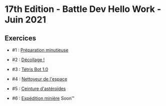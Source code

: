 # 17th Edition - Battle Dev Hello Work - Juin 2021

## Exercices

- #1 : [Préparation minutieuse](exercice-1/index.js)

- #2 : [Décollage !](exercice-2/index.js)

- #3 : [Tétris Bot 1.0](exercice-3/index.js)

- #4 : [Nettoyeur de l'espace](exercice-4/index.js)

- #5 : [Ceinture d'astéroïdes](exercice-5/index.js)

- #6 : [Expédition minière](exercice-6/index.js) Soon™